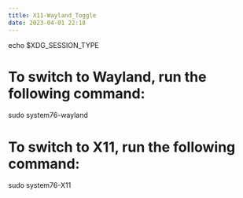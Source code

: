 ```yaml
---
title: X11-Wayland_Toggle
date: 2023-04-01 22:18
---
```


echo $XDG_SESSION_TYPE

# To switch to Wayland, run the following command:
sudo system76-wayland

# To switch to X11, run the following command:
sudo system76-X11
